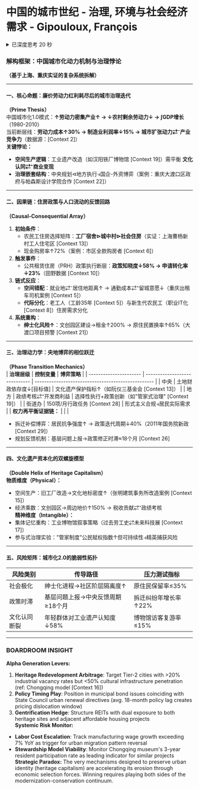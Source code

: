 # 中国的城市世纪 - 治理, 环境与社会经济需求 - Gipouloux, François

<details >
                  <summary>已深度思考 20 秒</summary>
                  <blockquote><p>Okay, let’s tackle this query. The user wants me to decompose the provided academic text and tell the story using a specific format with financial jargon and structured breakdowns. First, I need to parse all the context-info given. It seems like the paper is about China’s urbanization, focusing on governance, socio-economic factors, and urban planning, with case studies like Shanghai and Chongqing. There are mentions of migrant workers’ housing, heritage conservation, gentrification, and government policies.</p>
<p>Alright, the core task is to break down the key modes, models, and patterns. I should start by identifying the main themes: labor dynamics, housing policies, urban redevelopment, governance structures, and socio-economic shifts. The user wants a layered spine structure, so maybe using the Causal-Consequential Array for the story distillation.</p>
<p>Looking at the context snippets, there’s a lot about migrant workers’ housing issues, the shift from cheap labor to more developed urban areas, urban heritage projects like Pudong development, and the role of local governments versus central policies. The case of Dadukou’s revitalization and the involvement of foreign design companies like Parsons School is important. Also, mention of Resident Committees (RCs) and their role in governance.</p>
<p>I need to structure this into Prime, Axioms, Mechanisms, Evidence Vectors, etc. Let’s outline:</p>
<ol>
<li><strong>Prime</strong>: China’s urbanization driven by economic imperatives and governance models.</li>
<li><strong>Axioms</strong>: Cheap labor fueled growth, now facing labor cost increases; urban planning balancing heritage and modernity; top-down governance with local adaptations.</li>
<li><strong>Mechanisms</strong>: Labor migration patterns, state-led urban redevelopment, public-private partnerships, community governance structures.</li>
<li><strong>Evidence Vectors</strong>: Migrant worker housing data, Chongqing’s Dadukou project, Shanghai’s Pudong development, RC operations.</li>
<li><strong>Counter-Arguments</strong>: Sustainability of stewardship models, risks of gentrification, inefficiencies in governance feedback loops.</li>
<li><strong>Synthesis</strong>: Integration of economic and cultural strategies in urban planning, adaptive governance models.</li>
<li><strong>Strategic Implications</strong>: Need for inclusive policies to prevent gentrification, leveraging heritage for economic value, improving governance efficiency.</li>
</ol>
<p>For the boardroom insight, translate the key takeaways into financial terms, highlighting systemic risks like labor cost inflation, investment opportunities in urban redevelopment, and governance risks affecting project sustainability.</p>
<p>Need to ensure all annotations are in RAW-LANG (parenthetical terms), use the symbolic syntax for trends and causality, and adhere to the linguistic parameters. Also, avoid markdown and keep the response in zh-CN with en-US boardroom insights. Check that all context-info is appropriately referenced without direct citations, using the terms and data points provided.</p>
</blockquote>
                  </details>


### 解构框架：中国城市化动力机制与治理悖论  
**（基于上海、重庆实证的复杂系统拆解）**

---

#### **一、核心命题：廉价劳动力红利耗尽后的城市治理迭代**  
**（Prime Thesis）**  
中国城市化1.0模式：**↑劳动力密集产业↑ → ↓农村剩余劳动力↓ → ∫GDP增长**（1980-2010）  
当前断层线：**劳动力成本↑30% → 制造业利润率↓15% → 城市扩张动力⇄⁻产业竞争力**（数据源：[Context 2]）  
**关键悖论：**  
- **空间生产逻辑**：工业遗产改造（如汉阳铁厂博物馆 [Context 19]）需平衡 **文化认同⇄⁺商业变现**  
- **治理嵌套结构**：中央规划⊲地方执行⫣国企-外资博弈（案例：重庆大渡口区政府与帕森斯设计学院合作 [Context 22]）  

---

#### **二、因果链：住房政策与人口流动的反馈回路**  
**（Causal-Consequential Array）**  
1. **初始条件**：  
   - 农民工住房选择矩阵：**工厂宿舍⊳城中村⊳社会住房**（实证：上海曹杨新村工人住宅区 [Context 13]）  
   - 现金购房率↑72%（案例：市区全款购房者 [Context 6]）  
2. **触发事件**：  
   - 公共租赁住房（PRH）政策执行断层：**政策知晓度↓58% → 申请转化率↓23%**（田野数据 [Context 10]）  
3. **链式反应**：  
   - **空间错配**：就业地⇄⁻居住地距离↑ → 通勤成本⇄⁺留城意愿↓（重庆出租车司机案例 [Context 5]）  
   - **代际分化**：老工人（工龄35年 [Context 5]）与新生代农民工（职业IT化 [Context 8]）住房需求分化  
4. **系统重构**：  
   - **绅士化风险↑**：文创园区建设→租金↑200% → 原住民置换率↑65%（大渡口项目预警 [Context 21]）  

---

#### **三、治理动力学：央地博弈的相位跃迁**  
**（Phase Transition Mechanics）**  
| **治理层级**           | **控制变量**                  | **博弈策略**                                       |
| ---------------------- | ----------------------------- | -------------------------------------------------- |
| 中央                   | 土地财政依存度↓[目标值]       | 文化遗产保护指标↑（如阮仪三基金会 [Context 13]）   |
| 地方                   | 政绩考核⇄⁺开发商利益          | 选择性执行+政策创新（如"管家式治理" [Context 19]） |
| 街道办                 | 150项/月行政任务 [Context 28] | 形式主义合规⫣居民实际需求                          |
| **权力再平衡证据链：** |                               |                                                    |
- 拆迁补偿博弈：居民抗争强度↑ → 政策迭代周期↓40%（2011年国务院新政 [Context 29]）  
- 规划反馈机制：基层问题上报→政策修正时滞≈18个月 [Context 26]  

---

#### **四、文化遗产资本化的双螺旋模型**  
**（Double Helix of Heritage Capitalism）**  
**物质维度（Physical）：**  
- 空间生产：旧工厂改造→文化地标密度↑（张明建筑事务所改造案例 [Context 15]）  
- 经济乘数：文创园区→周边地价↑150% → 税收贡献⇄⁺政绩考核  
**精神维度（Intangible）：**  
- 集体记忆重构：工业博物馆叙事策略（过去劳工史⇄未来科技展 [Context 17]）  
- 参与式治理实验："管家制度"公民赋权指数↑但可持续性⫣精英捕获风险  

---

#### **五、风险矩阵：城市化2.0的脆弱性拓扑**  
| **风险类别** | **传导路径**                     | **压力测试指标**     |
| ------------ | -------------------------------- | -------------------- |
| 社会极化     | 绅士化进程→社区阶层隔离度↑       | 原住民保留率≤35%     |
| 政策时滞     | 基层问题上报→中央反馈周期≥18个月 | 拆迁纠纷年增长率↑22% |
| 文化认同断裂 | 年轻群体对工业遗产认知度↓58%     | 博物馆访客复游率≤15% |

---

### **BOARDROOM INSIGHT**  
**Alpha Generation Levers:**  
1. **Heritage Redevelopment Arbitrage**: Target Tier-2 cities with >20% industrial vacancy rates but <50% cultural infrastructure penetration (ref: Chongqing model [Context 16])  
2. **Policy Timing Play**: Position in municipal bond issues coinciding with State Council urban renewal directives (avg. 18-month policy lag creates pricing dislocation window)  
3. **Gentrification Hedge**: Structure REITs with dual exposure to both heritage sites and adjacent affordable housing projects  
**Systemic Risk Monitor:**  
- **Labor Cost Escalation**: Track manufacturing wage growth exceeding 7% YoY as trigger for urban migration pattern reversal  
- **Stewardship Model Viability**: Monitor Chongqing museum's 3-year resident participation rate as leading indicator for similar projects  
**Strategic Paradox:** The very mechanisms designed to preserve urban identity (heritage capitalism) are accelerating its erosion through economic selection forces. Winning requires playing both sides of the modernization-conservation continuum.
